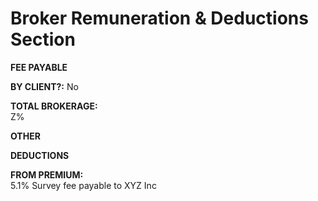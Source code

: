 
# Broker Remuneration &amp; Deductions Section

**FEE PAYABLE**

**BY CLIENT?:**
No

**TOTAL BROKERAGE:**  
Z%

**OTHER**

**DEDUCTIONS**

**FROM PREMIUM:**   
5.1% Survey fee payable to XYZ Inc
<!--stackedit_data:
eyJoaXN0b3J5IjpbMjE0MDc0Mzg3Nl19
-->